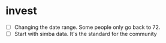 # invest

- [ ] Changing the date range. Some people only go back to 72.
- [ ] Start with simba data. It's the standard for the community